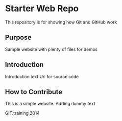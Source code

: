 # Starter Web Repo

This repository is for showing how Git and GitHub work

## Purpose

Sample website with plenty of files for demos

## Introduction

Introduction text
Url for source code

## How to Contribute

This is a simple website.
Adding dummy text

GIT.training 2014